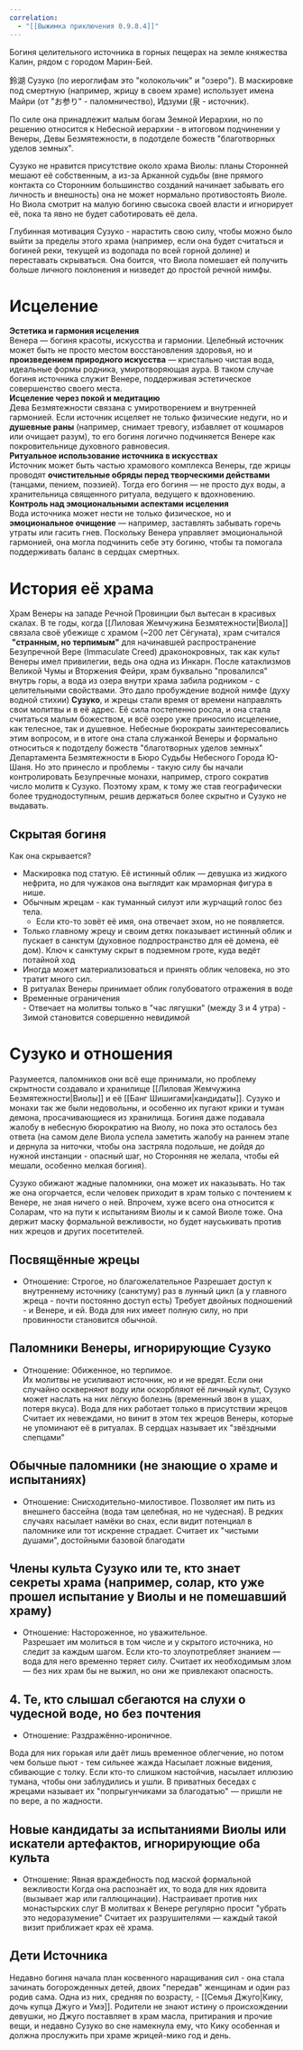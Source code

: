```yaml
---
correlation:
  - "[[Выжимка приключения 0.9.8.4]]"
---
```

Богиня целительного источника в горных пещерах на земле княжества Калин, рядом с городом Марин-Бей.

鈴湖 Сузуко (по иероглифам это "колокольчик" и "озеро"). 
В маскировке под смертную (например, жрицу в своем храме) использует имена Майри (от "お参り" - паломничество), Идзуми (泉 - источник). 

По силе она принадлежит малым богам Земной Иерархии, но по решению относится к Небесной иерархии - в итоговом подчинении у Венеры, Девы Безмятежности, в подотделе божеств "благотворных уделов земных". 

Сузуко не нравится присутствие около храма Виолы: планы Сторонней мешают её собственным, а из-за Арканной судьбы (вне прямого контакта со Сторонним большинство созданий начинает забывать его личность и внешность) она не может нормально противостоять Виоле. Но Виола смотрит на малую богиню свысока своей власти и игнорирует её, пока та явно не будет саботировать её дела.

Глубинная мотивация Сузуко - нарастить свою силу, чтобы можно было выйти за пределы этого храма (например, если она будет считаться и богиней реки, текущей из водопада по всей горной долине) и переставать скрываться. Она боится, что Виола помешает ей получить больше личного поклонения и низведет до простой речной нимфы.

# Исцеление
**Эстетика и гармония исцеления**  
   Венера — богиня красоты, искусства и гармонии. Целебный источник может быть не просто местом восстановления здоровья, но и **произведением природного искусства** — кристально чистая вода, идеальные формы родника, умиротворяющая аура. В таком случае богиня источника служит Венере, поддерживая эстетическое совершенство своего места.  
 **Исцеление через покой и медитацию**  
   Дева Безмятежности связана с умиротворением и внутренней гармонией. Если источник исцеляет не только физические недуги, но и **душевные раны** (например, снимает тревогу, избавляет от кошмаров или очищает разум), то его богиня логично подчиняется Венере как покровительнице духовного равновесия.  
 **Ритуальное использование источника в искусствах**  
   Источник может быть частью храмового комплекса Венеры, где жрицы проводят **очистительные обряды перед творческими действами** (танцами, пением, поэзией). Тогда его богиня — не просто дух воды, а хранительница священного ритуала, ведущего к вдохновению.  
**Контроль над эмоциональными аспектами исцеления**  
   Вода источника может нести не только физическое, но и **эмоциональное очищение** — например, заставлять забывать горечь утраты или гасить гнев. Поскольку Венера управляет эмоциональной гармонией, она могла подчинить себе эту богиню, чтобы та помогала поддерживать баланс в сердцах смертных. 
# История её храма
Храм Венеры на западе Речной Провинции был вытесан в красивых скалах. В те годы, когда [[Лиловая Жемчужина Безмятежности|Виола]] связала своё убежище с храмом (~200 лет Сёгуната), храм считался  **"странным, но терпимым"** для начинавшей распространение Безупречной Вере (Immaculate Creed) драконокровных, так как культ Венеры имел привилегии, ведь она одна из Инкарн.
После катаклизмов Великой Чумы и Вторжения Фейри, храм буквально "провалился" внутрь горы, а вода из озера внутри храма забила родником - с целительными свойствами. 
Это дало пробуждение водной нимфе (духу водной стихии) **Сузуко**, и жрецы стали время от времени направлять свои молитвы и в её адрес. Её сила постепенно росла, и она стала считаться малым божеством, и всё озеро уже приносило исцеление, как телесное, так и душевное. 
Небесные бюрократы заинтересовались этим вопросом, и в итоге она стала служанкой Венеры и формально относиться к подотделу божеств "благотворных уделов земных" Департамента Безмятежности в Бюро Судьбы Небесного Города Ю-Шаня.
Но это принесло и проблемы - такую силу бы начали контролировать Безупречные монахи, например, строго сократив число молитв к Сузуко. Поэтому храм, к тому же став географически более труднодоступным, решив держаться более скрытно и Сузуко не выдавать.

## Скрытая богиня

Как она скрывается?  
- Маскировка под статую. Её истинный облик — девушка из жидкого нефрита, но для чужаков она выглядит как мраморная фигура в нише.
- Обычным жрецам - как туманный силуэт или журчащий голос без тела.
	- Если кто-то зовёт её имя, она отвечает эхом, но не появляется.
- Только главному жрецу и своим детях показывает истинный облик и пускает в санктум (духовное подпространство для её домена, её дом). Ключ к санктуму скрыт в подземном гроте, куда ведёт потайной ход
- Иногда может материализоваться и принять облик человека, но это тратит много сил.
 - В ритуалах Венеры принимает облик голубоватого отражения в воде
 - Временные ограничения  
	   - Отвечает на молитвы только в "час лягушки" (между 3 и 4 утра)
	   - Зимой становится совершенно невидимой
# Сузуко и отношения
Разумеется, паломников они всё еще принимали, но проблему скрытности создавало и хранилище [[Лиловая Жемчужина Безмятежности|Виолы]] и её [[Банг Шишигами|кандидаты]]. Сузуко и монахи так же были недовольны, и особенно их пугают крики и туман демона, просачивающиеся из хранилища. Богиня даже подавала жалобу в небесную бюрократию на Виолу, но пока это осталось без ответа (на самом деле Виола успела заметить жалобу на раннем этапе и дернула за ниточки, чтобы она застряла подольше, не дойдя до нужной инстанции - опасный шаг, но Сторонняя не желала, чтобы ей мешали, особенно мелкая богиня).

Сузуко обижают жадные паломники, она может их наказывать. Но так же она огорчается, если человек приходит в храм только с почтением к Венере, не зная ничего о ней. Впрочем, хуже всего она относится к Соларам, что на пути к испытаниям Виолы и к самой Виоле тоже. Она держит маску формальной вежливости, но будет науськивать против них жрецов и других посетителей.

## Посвящённые жрецы
- Отношение: Строгое, но благожелательное
Разрешает доступ к внутреннему источнику (санктуму) раз в лунный цикл (а у главного жреца - почти постоянно доступ есть)
Требует двойных подношений - и Венере, и ей.
Вода для них имеет полную силу, но при провинности становится обычной.

## Паломники Венеры, игнорирующие Сузуко
- Отношение: Обиженное, но терпимое.  
Их молитвы не усиливают источник, но и не вредят.
Если они случайно оскверняют воду или оскорбляют её личный культ, Сузуко может наслать на них лёгкую болезнь (временный звон в ушах, потеря вкуса). Вода для них работает только в присутствии жрецов
Считает их невеждами, но винит в этом тех жрецов Венеры, которые не упоминают её в ритуалах. В сердцах называет их "звёздными слепцами"

## Обычные паломники (не знающие о храме и испытаниях)  
- Отношение: Снисходительно-милостивое. 
Позволяет им пить из внешнего бассейна (вода там целебная, но не чудесная). 
В редких случаях насылает намёки во снах, если видит потенциал в паломнике или тот искренне страдает.
Считает их "чистыми душами", достойными базовой благодати
## Члены культа Сузуко или те, кто знает секреты храма (например, солар, кто уже прошел испытание у Виолы и не помешавший храму)  
- Отношение: Настороженное, но уважительное.  
Разрешает им молиться в том числе и у скрытого источника, но следит за каждым шагом.
Если кто-то злоупотребляет знанием — вода для него временно теряет силу.
Считает их необходимым злом — без них храм бы не выжил, но они же привлекают опасность.

## 4. Те, кто слышал сбегаются на слухи о чудесной воде, но без почтения
- Отношение: Раздражённо-ироничное.  

Вода для них горькая или даёт лишь временное облегчение, но потом чем больше пьют - тем сильнее жажда
Насылает ложные видения, сбивающие с толку. Если кто-то слишком настойчив, насылает иллюзию тумана, чтобы они заблудились и ушли.
В приватных беседах с жрецами называет их "попрыгунчиками за благодатью" — пришли не по вере, а по жадности.

## Новые кандидаты за испытаниями Виолы или искатели артефактов, игнорирующие оба культа
- Отношение:  Явная враждебность под маской формальной вежливости
Когда она распознаёт их, то вода для них ядовита (вызывает жар или галлюцинации).
Настраивает против них монастырских слуг
В молитвах к Венере регулярно просит "убрать это недоразумение"
Считает их разрушителями — каждый такой визит приближает крах её храма.
## Дети Источника
Недавно богиня начала план косвенного наращивания сил - она стала зачинать богорожденных детей, двоих "передав" женщинам и один раз родив сама. Одна из них, средняя по возрасту, - [[Семья Джуго|Кику, дочь купца Джуго и Умэ]]. Родители не знают истину о происхождении девушки, но Джуго поставляет в храм масла, притирания и прочие вещи, и недавно Сузуко во сне намекнула ему, что Кику особенная и должна прослужить при храме жрицей-мико год и день. 